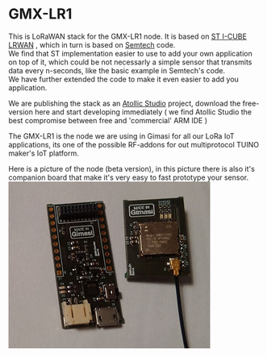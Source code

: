 # GMX-LR1
This is LoRaWAN stack for the GMX-LR1 node. It is based on [ST I-CUBE LRWAN](http://www.st.com/en/embedded-software/i-cube-lrwan.html) , which in turn is based on [Semtech](https://github.com/Lora-net/LoRaMac-node) code.<br>
We find that ST implementation easier to use to add your own application on top of it, which could be not necessarly a simple sensor that transmits data every n-seconds, like the basic example in Semtech's code.<br>
We have further extended the code to make it even easier to add you application.<br>

We are publishing the stack as an [Atollic Studio](https://atollic.com/) project, download the free-version here and start developing immediately ( we find Atollic Studio the best compromise between free and 'commercial' ARM IDE ) <br>

The GMX-LR1 is the node we are using in Gimasi for all our LoRa IoT applications, its one of the possible RF-addons for out multiprotocol TUINO maker's IoT platform.<br>

Here is a picture of the node (beta version), in this picture there is also it's companion board that make it's very easy to fast prototype your sensor.
![GMX-LR1](/docs/gmx-lr1-small.jpg?raw=true)
